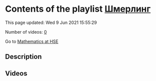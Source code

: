 # Contents of the playlist [Шмерлинг](https://www.youtube.com/playlist?list=PLq3E5oubNNoCOmM2JuY5VKY1cxWlB-b-6)

This page updated: Wed 9 Jun 2021 15:55:29

Number of videos: [0](#videos)

Go to [Mathematics at HSE](../README.md)

## Description



## Videos

